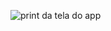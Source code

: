 ![print da tela do app](https://github.com/user-attachments/assets/6bf40acc-7223-4d6c-a3ca-0619d75d5c28)
